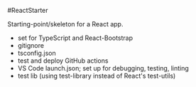 #ReactStarter

Starting-point/skeleton for a React app.
* set for TypeScript and React-Bootstrap
* gitignore
* tsconfig.json
* test and deploy GitHub actions
* VS Code launch.json; set up for debugging, testing, linting
* test lib (using test-library instead of React's test-utils)
